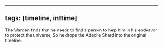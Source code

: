 
---
tags: [timeline, inftime]
---






<span 
	  class='ob-timelines' 
	  data-date='342' 
	  data-title='Adecite Shard Dropped' 
	  data-class='orange' 
	  data-img = 'Base Info Folder/Images/Artifacts/Adecite_Shard.jpg' 
	  data-type='range' 
	  data-end='342'> 
	The Warden finds that he needs to find a person to help him in his endeavor to protect the universe, So he drops the Adecite Shard into the original timeline.
</span>